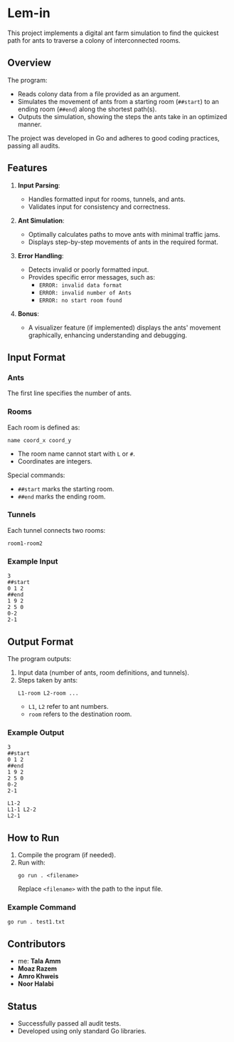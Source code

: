 # Lem-in

This project implements a digital ant farm simulation to find the quickest path for ants to traverse a colony of interconnected rooms.

## Overview

The program:
- Reads colony data from a file provided as an argument.
- Simulates the movement of ants from a starting room (`##start`) to an ending room (`##end`) along the shortest path(s).
- Outputs the simulation, showing the steps the ants take in an optimized manner.

The project was developed in Go and adheres to good coding practices, passing all audits.

## Features

1. **Input Parsing**:
   - Handles formatted input for rooms, tunnels, and ants.
   - Validates input for consistency and correctness.

2. **Ant Simulation**:
   - Optimally calculates paths to move ants with minimal traffic jams.
   - Displays step-by-step movements of ants in the required format.

3. **Error Handling**:
   - Detects invalid or poorly formatted input.
   - Provides specific error messages, such as:
     - `ERROR: invalid data format`
     - `ERROR: invalid number of Ants`
     - `ERROR: no start room found`

4. **Bonus**:
   - A visualizer feature (if implemented) displays the ants' movement graphically, enhancing understanding and debugging.

## Input Format

### Ants
The first line specifies the number of ants.

### Rooms
Each room is defined as:
```
name coord_x coord_y
```
- The room name cannot start with `L` or `#`.
- Coordinates are integers.

Special commands:
- `##start` marks the starting room.
- `##end` marks the ending room.

### Tunnels
Each tunnel connects two rooms:
```
room1-room2
```

### Example Input
```
3
##start
0 1 2
##end
1 9 2
2 5 0
0-2
2-1
```

## Output Format
The program outputs:
1. Input data (number of ants, room definitions, and tunnels).
2. Steps taken by ants:
   ```
   L1-room L2-room ...
   ```
   - `L1`, `L2` refer to ant numbers.
   - `room` refers to the destination room.

### Example Output
```
3
##start
0 1 2
##end
1 9 2
2 5 0
0-2
2-1

L1-2
L1-1 L2-2
L2-1
```

## How to Run

1. Compile the program (if needed).
2. Run with:
   ```
   go run . <filename>
   ```
   Replace `<filename>` with the path to the input file.

### Example Command
```
go run . test1.txt
```

## Contributors
- me: **Tala Amm**
- **Moaz Razem**
- **Amro Khweis**
- **Noor Halabi**

## Status
- Successfully passed all audit tests.
- Developed using only standard Go libraries.
